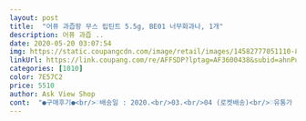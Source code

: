 ```yaml
---
layout: post 
title:  "어퓨 과즙팡 무스 립틴트 5.5g, BE01 너무화과나, 1개" 
description: 어퓨 과즙 ..
date: 2020-05-20 03:07:54 
img: https://static.coupangcdn.com/image/retail/images/14582777051110-88c1ac5e-d1af-42a4-bfeb-8307e7828fd6.jpg 
linkUrl: https://link.coupang.com/re/AFFSDP?lptag=AF3600438&subid=ahnPublicAsk&pageKey=341325053&itemId=1086383508&vendorItemId=5593972993&traceid=V0-113-a57de85cf3919b4f 
categories: [1010] 
color: 7E57C2 
price: 5510 
author: Ask View Shop 
cont:  "●구매후기●<br/>♡배송일 : 2020.<br/>03.<br/>04 (로켓배송)<br/>♡유통가 : 9,000 원<br/>♡제품명 : 어퓨 과즙팡 무스 틴트CR01(피치지마자기야)<br/>♡주문일 : 2020.<br/>03.<br/>03<br/>♡쿠팡가 : 6,620 원<br/>♥♥♥어퓨 틴트♥♥♥<br/>가장 핫한 컬러인 것 같네요<br/>같은 회사 제품이니까 또 입소문이 자자하니까<br/>거울을 봤는데 꽤 많이 남아있네요 밀착이 굉장히 잘 되는듯해요<br/>건조함과 텁텁함도 못느꼈네요<br/>겉면을 싸고있는 비닐의 광 때문이었는지<br/>과즙팡틴트 무화과를 잘 쓰고 있기에 제형은 다르지만<br/>그사이 품절되서 기다렸던 제품!입니다 ㅎㅎ<br/>내심 얼른 오기만을 기다렸던 제품이에요(비록 하루지만 ㅎㅎ)<br/>다른 컬러도 데려올 생각입니다 ㅎㅎ<br/>덧발라도 뭉치거나 들뜨거나 요플레현상도 없구요<br/>매우 부드러운 발림성에 가벼운 제형이라 입술에 불편함은 없었습니다 지속력은 바르고 티비보면서 커피마시고 군것질 한 후<br/>무스 틴트는 다 인기가 좋지만 그중에서도<br/>발색 너무 좋고, 벽돌색보다 빨간느낌이 많아서 딱 맘에 듭니당<br/>비닐 벗겨내니 무광의 뽀얀 케이스가 제가 화면에서 봤던<br/>뽁뽁이에 싸서 곱게 보내주셨구요<br/>어퓨의 무스틴트 너무 잘 만든것같아요 완전 반했어요 최고<br/>오히려 주름 사이사이를 채워서 매끈하게 발려 입술이 부드러워 보이구요<br/>이런 색임에도 불구하고 저는 각질 부각이 전혀없네요<br/>이번에도 잠깐 사이에 4개 남아서 냉큼 주문했는데요<br/>입 안에서 화장품맛이 맴도는 것 빼곤 다 마음에 드는 제품이었어요 ㅎ<br/>입구에서 나오는 순간부터 굉장히 강한 상큼한향이 퍼지는데<br/>입술에 그리기 편하게 디자인 되었구요<br/>제품이 발색이 너무 약한나머지 잘 티가 나지를 않아 여러번 덧바르게 되고.<br/>.<br/>같은회사의 다른색을 겹쳐발랐는데 죄다 핑크로 바뀌었습니다.<br/>.<br/>전 분명 오렌지 색을 발랏는데.<br/>.<br/>중심으로 포인트를 준것이엇는데... <br/>핑크색이 되었습니다.<br/>.<br/>핑크착색을 사용하신것인지는 모르겠습니다  근데 또 신기한것은 손등에 텍스트를 하면 주황색으로 보입니다... <br/>(제가 입술에 겹쳐발라서 그런지는 모르겠지만;;;)<br/>지난번 주문에서 깜빡하고 빠뜨렸는데<br/>착색도 컬러 그대로 오렌지 빛이었어요<br/>첫인상은 케이스 컬러가 예상보다 진한 느낌이었는데요<br/>컬러는 역시 제가 생각했던 오렌지피치라 마음에 들었구요<br/>컬러를 뽐내며 나오네요 넘나이쁜것><<br/>팁브러쉬는 도톰하며 옆면이 사선으로 컷팅되어 있어서<br/>포장은 이 제품 달랑 하나 넣기엔 과하게 큰<br/>향에 민감하신 분들은 거부감이 생길 수도 있을것같네요<br/>" 
---
```

